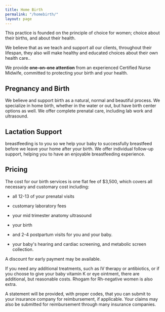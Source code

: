 ```yaml
---
title: Home Birth
permalink: "/homebirth/"
layout: page
---
```

This practice is founded on the principle of choice for women; choice about their births, and about their health.

We believe that as we teach and support all our clients, throughout their lifespan, they also will make healthy and educated choices about their own health care..

We provide **one-on-one attention** from an experienced Certified Nurse Midwife, committed to protecting your birth and your health.

## Pregnancy and Birth

We believe and support birth as a natural, normal and beautiful process.  We specialize in home birth, whether in the water or out, but have birth center options as well. We offer complete prenatal care, including lab work and ultrasound.

## Lactation Support

breastfeeding is to you so we help your baby to successfully breastfeed before we leave your home after your birth. We offer individual follow-up support, helping you to have an enjoyable breastfeeding experience.

## Pricing

The cost for our birth services is one flat fee of $3,500, which covers all necessary and customary cost including:

- all 12-13 of your prenatal visits

- customary laboratory fees

- your mid trimester anatomy ultrasound

- your birth

- and 2-4 postpartum visits for you and your baby.

- your baby's hearing and cardiac screening, and metabolic screen collection.

A discount for early payment may be available.

If you need any additional treatments, such as IV therapy or antibiotics, or if you choose to give your baby vitamin K or eye ointment, there are additional, but reasonable costs. Rhogam for Rh-negative women is also extra.

A statement will be provided, with proper codes, that you can submit to your insurance company for reimbursement, if applicable. Your claims may also be submitted for reimbursement through many insurance companies.
